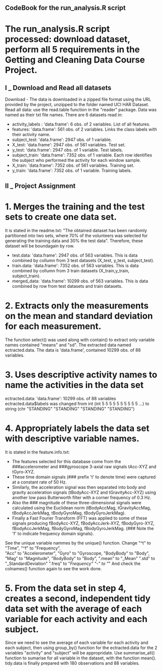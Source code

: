 ## CodeBook for the run_analysis.R script

# The run_analysis.R script processed: download dataset, perform all 5 requirements in the Getting and Cleaning Data Course Project.

## I _ Download and Read all datasets

Download - The data is downloaded in a zipped file format using the URL provided by the project, unzipped to the folder named UCI HAR Dataset.
Read all data: use the read.table function in the "reader" package. Data was named as their txt file names.
There are 6 datasets read in:
* activity_labels : 'data.frame':	6 obs. of  2 variables. List of all features.
* features: 'data.frame':	561 obs. of  2 variables. Links the class labels with their activity name.
* subject_test: 'data.frame':	2947 obs. of  1 variable. 
* X_test: 'data.frame':	2947 obs. of  561 variables. Test set. 
* y_test: 'data.frame':	2947 obs. of  1 variable.  Test labels.
* subject_train: 'data.frame':	7352 obs. of  1 variable. Each row identifies the subject who performed the activity for each window sample.
* X_train: 'data.frame':	7352 obs. of  561 variables. Training set. 
* y_train: 'data.frame':	7352 obs. of  1 variable. Training labels.


## II _ Project Assignment

# 1. Merges the training and the test sets to create one data set.

It is stated in the readme.txt: "The obtained dataset has been randomly partitioned into two sets, where 70% of the volunteers was selected for generating the training data and 30% the test data".  Therefore, these dataset will be boundagain by row.

* test.data: 'data.frame':	2947 obs. of  563 variables. This is data combined by collumn from 3 test datasets (X_test, y_test, subject_test).
* train.data: 'data.frame':	7352 obs. of  563 variables. This is data combined by collumn from 3 train datasets (X_train,y_train, subject_train).
* merged_data: 'data.frame':	10299 obs. of  563 variables. This is data combined by row from test datasets and train datasets.


# 2. Extracts only the measurements on the mean and standard deviation for each measurement.

The function select() was used along with contain() to extract only variable names contained "means" and "sd".
The extracted data named ectracted.data.
The data is 'data.frame', contained	10299 obs. of  88 variables.


# 3. Uses descriptive activity names to name the activities in the data set

ectracted.data: 'data.frame':	10299 obs. of  88 variables
ectracted.data$labels was changed from int (int  5 5 5 5 5 5 5 5 5 5 ...) to string (chr  "STANDING" "STANDING" "STANDING" "STANDING")

# 4. Appropriately labels the data set with descriptive variable names.

It is stated in the feature.info.txt:  
* The features selected for this database come from the ###accelerometer and ###gyroscope 3-axial raw signals tAcc-XYZ and tGyro-XYZ. 
* These time domain signals (### prefix 't' to denote time) were captured at a constant rate of 50 Hz. 
* Similarly, the acceleration signal was then separated into body and gravity acceleration signals (tBodyAcc-XYZ and tGravityAcc-XYZ) using another low pass Butterworth filter with a corner frequency of 0.3 Hz. 
* Also the ### magnitude of these three-dimensional signals were calculated using the Euclidean norm (tBodyAccMag, tGravityAccMag, tBodyAccJerkMag, tBodyGyroMag, tBodyGyroJerkMag). 
* Finally a Fast Fourier Transform (FFT) was applied to some of these signals producing fBodyAcc-XYZ, fBodyAccJerk-XYZ, fBodyGyro-XYZ, fBodyAccJerkMag, fBodyGyroMag, fBodyGyroJerkMag. (### Note the 'f' to indicate frequency domain signals). 

See the unique variable nammes by the unique() function.
Change 
"^t" to "Time", 
"^f" to "Frequency",  
"Acc" to "Accelerometer", 
"Gyro" to "Gyroscope, 
"BodyBody" to "Body", 
"Mag" to "Magnitude",
"BodyBody" to "Body",
".mean" to "_Mean"
".std" to "_StandardDeviation"
".freq" to "_Frequency"
"-" to "_" 
And check the colnames() function again to see the work done.

# 5. From the data set in step 4, creates a second, independent tidy data set with the average of each variable for each activity and each subject.

Since we need to see the average of each variable for each activity and each subject, then using group_by() function for the ectracted.data for the 2 variables "activity" and "subject" will be appropridate.
Use summarise_all() function to sumarise for all variable in the dataset, with the function mean().
tidy.data is finally prepared with 180 observations and 88 variables. 



